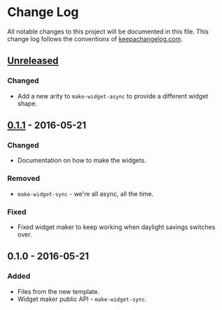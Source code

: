 # Change Log
All notable changes to this project will be documented in this file. This change log follows the conventions of [keepachangelog.com](http://keepachangelog.com/).

## [Unreleased]
### Changed
- Add a new arity to `make-widget-async` to provide a different widget shape.

## [0.1.1] - 2016-05-21
### Changed
- Documentation on how to make the widgets.

### Removed
- `make-widget-sync` - we're all async, all the time.

### Fixed
- Fixed widget maker to keep working when daylight savings switches over.

## 0.1.0 - 2016-05-21
### Added
- Files from the new template.
- Widget maker public API - `make-widget-sync`.

[Unreleased]: https://github.com/your-name/spanish-verb-conj-deck/compare/0.1.1...HEAD
[0.1.1]: https://github.com/your-name/spanish-verb-conj-deck/compare/0.1.0...0.1.1
